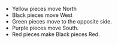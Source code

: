 - Yellow pieces move North
- Black pieces move West
- Green pieces move to the opposite side.
- Purple pieces move South.
- Red pieces make Black pieces Red.